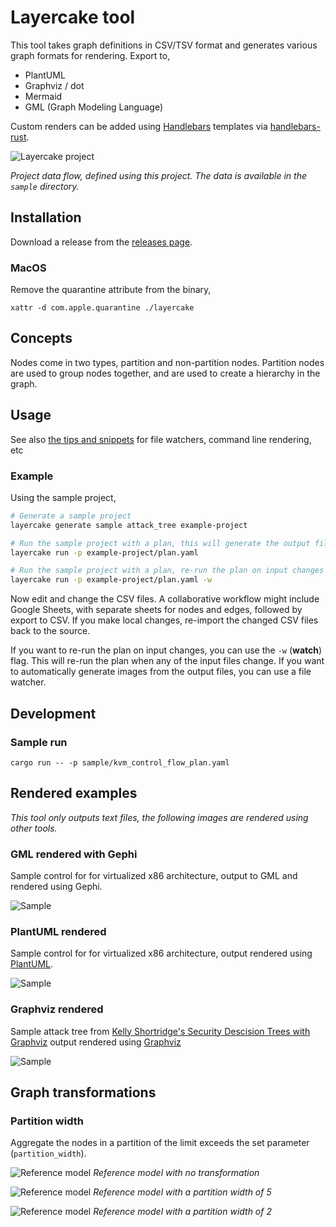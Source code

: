 # Layercake tool

This tool takes graph definitions in CSV/TSV format and generates various graph formats for rendering.
Export to,

 - PlantUML
 - Graphviz / dot
 - Mermaid
 - GML (Graph Modeling Language)

Custom renders can be added using [Handlebars](https://handlebarsjs.com/) templates via [handlebars-rust](https://docs.rs/handlebars/latest/handlebars/).

![Layercake project](images/layercake-project.svg)

_Project data flow, defined using this project. The data is available in the `sample` directory._

## Installation

Download a release from the [releases page](https://github.com/michiel/layercake-tool/releases).

### MacOS

Remove the quarantine attribute from the binary,
```
xattr -d com.apple.quarantine ./layercake
```

## Concepts

Nodes come in two types, partition and non-partition nodes. Partition nodes are used to group nodes together, and are used to create a hierarchy in the graph.

## Usage

See also [the tips and snippets](README-Tips.md) for file watchers, command line rendering, etc

### Example

Using the sample project,


```bash
# Generate a sample project
layercake generate sample attack_tree example-project

# Run the sample project with a plan, this will generate the output files
layercake run -p example-project/plan.yaml 

# Run the sample project with a plan, re-run the plan on input changes
layercake run -p example-project/plan.yaml -w
```

Now edit and change the CSV files. A collaborative workflow might include Google Sheets, with separate sheets for nodes and edges, followed by export to CSV. If you make local changes, re-import the changed CSV files back to the source.

If you want to re-run the plan on input changes, you can use the `-w` (**watch**) flag. This will re-run the plan when any of the input files change. If you want to automatically generate images 
from the output files, you can use a file watcher.


## Development

### Sample run

```
cargo run -- -p sample/kvm_control_flow_plan.yaml
```

## Rendered examples

_This tool only outputs text files, the following images are rendered using other tools._

### GML rendered with Gephi
Sample control for for virtualized x86 architecture, output to GML and rendered using Gephi.

![Sample](images/sample-gml-gephi.png)

### PlantUML rendered
Sample control for for virtualized x86 architecture, output rendered using [PlantUML](https://plantuml.com/).

![Sample](images/kvm-plantuml.svg)

### Graphviz rendered
Sample attack tree from [Kelly Shortridge's Security Descision Trees with Graphviz](https://kellyshortridge.com/blog/posts/security-decision-trees-with-graphviz/) output rendered using [Graphviz](https://graphviz.org/)

![Sample](images/attack-tree.svg)

## Graph transformations

### Partition width

Aggregate the nodes in a partition of the limit exceeds the set parameter (`partition_width`).

![Reference model](images/ref-model-hierarchy.svg)
_Reference model with no transformation_

![Reference model](images/ref-model-hierarchy-width-5.svg)
_Reference model with a partition width of 5_

![Reference model](images/ref-model-hierarchy-width-2.svg)
_Reference model with a partition width of 2_



